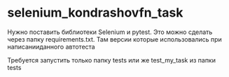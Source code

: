 # selenium_kondrashovfn_task
Нужно поставить библиотеки Selenium и pytest. Это можно сделать через папку requirements.txt. Там версии которые использовались при написанииданного автотеста

Требуется запустить только папку tests или же test_my_task из папки tests

